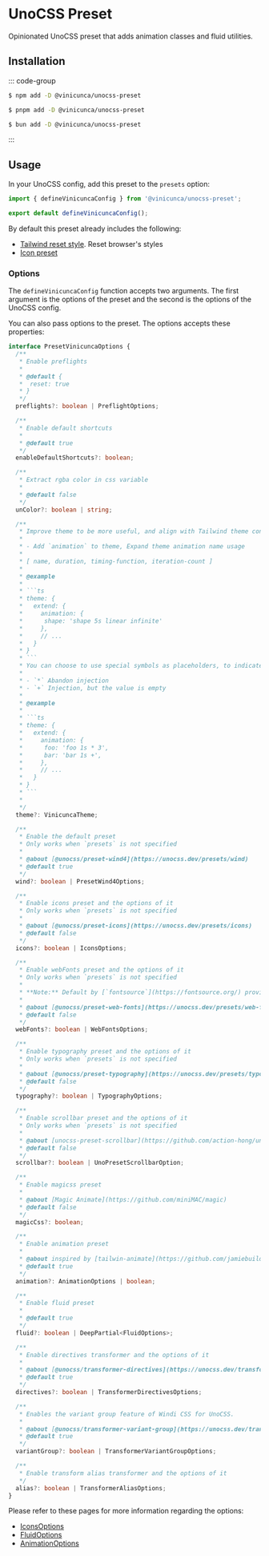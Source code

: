 # UnoCSS Preset

Opinionated UnoCSS preset that adds animation classes and fluid utilities.

## Installation

::: code-group

```sh [npm]
$ npm add -D @vinicunca/unocss-preset
```

```sh [pnpm]
$ pnpm add -D @vinicunca/unocss-preset
```

```sh [bun]
$ bun add -D @vinicunca/unocss-preset
```

:::

## Usage

In your UnoCSS config, add this preset to the `presets` option:

```ts
import { defineVinicuncaConfig } from '@vinicunca/unocss-preset';

export default defineVinicuncaConfig();
```

By default this preset already includes the following:

- [Tailwind reset style](https://unocss.dev/guide/style-reset#tailwind). Reset browser's styles
- [Icon preset](https://unocss.dev/presets/icons)

### Options

The `defineVinicuncaConfig` function accepts two arguments. The first argument is the options of the preset and the second is the options of the UnoCSS config.

You can also pass options to the preset. The options accepts these properties:

````ts
interface PresetVinicuncaOptions {
  /**
   * Enable preflights
   *
   * @default {
   *  reset: true
   * }
   */
  preflights?: boolean | PreflightOptions;

  /**
   * Enable default shortcuts
   *
   * @default true
   */
  enableDefaultShortcuts?: boolean;

  /**
   * Extract rgba color in css variable
   *
   * @default false
   */
  unColor?: boolean | string;

  /**
   * Improve theme to be more useful, and align with Tailwind theme configuration
   *
   * - Add `animation` to theme, Expand theme animation name usage
   *
   * [ name, duration, timing-function, iteration-count ]
   *
   * @example
   *
   * ```ts
   * theme: {
   *   extend: {
   *     animation: {
   *      shape: 'shape 5s linear infinite'
   *     },
   *     // ...
   *   }
   * }
   * ```
   * You can choose to use special symbols as placeholders, to indicate whether to inject this property into the uno theme
   *
   * - `*` Abandon injection
   * - `+` Injection, but the value is empty
   *
   * @example
   *
   * ```ts
   * theme: {
   *   extend: {
   *     animation: {
   *      foo: 'foo 1s * 3',
   *      bar: 'bar 1s +',
   *     },
   *     // ...
   *   }
   * }
   * ```
   *
   */
  theme?: VinicuncaTheme;

  /**
   * Enable the default preset
   * Only works when `presets` is not specified
   *
   * @about [@unocss/preset-wind4](https://unocss.dev/presets/wind)
   * @default true
   */
  wind?: boolean | PresetWind4Options;

  /**
   * Enable icons preset and the options of it
   * Only works when `presets` is not specified
   *
   * @about [@unocss/preset-icons](https://unocss.dev/presets/icons)
   * @default false
   */
  icons?: boolean | IconsOptions;

  /**
   * Enable webFonts preset and the options of it
   * Only works when `presets` is not specified
   *
   * **Note:** Default by [`fontsource`](https://fontsource.org/) provider
   *
   * @about [@unocss/preset-web-fonts](https://unocss.dev/presets/web-fonts)
   * @default false
   */
  webFonts?: boolean | WebFontsOptions;

  /**
   * Enable typography preset and the options of it
   * Only works when `presets` is not specified
   *
   * @about [@unocss/preset-typography](https://unocss.dev/presets/typography)
   * @default false
   */
  typography?: boolean | TypographyOptions;

  /**
   * Enable scrollbar preset and the options of it
   * Only works when `presets` is not specified
   *
   * @about [unocss-preset-scrollbar](https://github.com/action-hong/unocss-preset-scrollbar)
   * @default false
   */
  scrollbar?: boolean | UnoPresetScrollbarOption;

  /**
   * Enable magicss preset
   *
   * @about [Magic Animate](https://github.com/miniMAC/magic)
   * @default false
   */
  magicCss?: boolean;

  /**
   * Enable animation preset
   *
   * @about inspired by [tailwin-animate](https://github.com/jamiebuilds/tailwindcss-animate)
   * @default true
   */
  animation?: AnimationOptions | boolean;

  /**
   * Enable fluid preset
   *
   * @default true
   */
  fluid?: boolean | DeepPartial<FluidOptions>;

  /**
   * Enable directives transformer and the options of it
   *
   * @about [@unocss/transformer-directives](https://unocss.dev/transformers/directives)
   * @default true
   */
  directives?: boolean | TransformerDirectivesOptions;

  /**
   * Enables the variant group feature of Windi CSS for UnoCSS.
   *
   * @about [@unocss/transformer-variant-group](https://unocss.dev/transformers/variant-group)
   * @default true
   */
  variantGroup?: boolean | TransformerVariantGroupOptions;

  /**
   * Enable transform alias transformer and the options of it
   */
  alias?: boolean | TransformerAliasOptions;
}
````

Please refer to these pages for more information regarding the options:

- [IconsOptions](https://unocss.dev/presets/icons#options)
- [FluidOptions](/fluid/usage)
- [AnimationOptions](/animations/usage)
